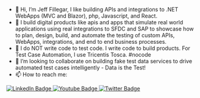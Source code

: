 - 👋 Hi, I’m Jeff Fillegar, I like building APIs and integrations to .NET WebApps (MVC and Blazor), php, Javascript, and React.   
- 🌱 I build digital products like apis and apps that simulate real world applications using real integrations to SFDC and SAP to showcase how to plan, design, build, and automate the testing of custom APIs, WebApps, integrations, and end to end business processes.
- 👀 I do NOT write code to test code.  I write code to build products.  For Test Case Automation, I use Tricentis Tosca.  #nocode
- 💞️ I’m looking to collaborate on building fake test data services to drive automated test cases intelligently - Data is the Test!
- 📫 How to reach me:

<div id="badges">
  <a href="https://www.linkedin.com/in/fillegar/" target="_blank" rel="noopener noreferrer">
    <img src="https://img.shields.io/badge/LinkedIn-blue?style=for-the-badge&logo=linkedin&logoColor=white" alt="LinkedIn Badge"/>
  </a>
  <a href="https://www.youtube.com/@fillegar" target="_blank" rel="noopener noreferrer">
    <img src="https://img.shields.io/badge/YouTube-red?style=for-the-badge&logo=youtube&logoColor=white" alt="Youtube Badge"/>
  </a>
  <a href="https://twitter.com/fillegar" target="_blank" rel="noopener noreferrer">
    <img src="https://img.shields.io/badge/Twitter-blue?style=for-the-badge&logo=twitter&logoColor=white" alt="Twitter Badge"/>
  </a>
</div>

<!---
fillegar/fillegar is a ✨ special ✨ repository because its `README.md` (this file) appears on your GitHub profile.
You can click the Preview link to take a look at your changes.
--->
